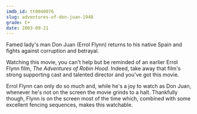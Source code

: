 ```yaml
---
imdb_id: tt0040076
slug: adventures-of-don-juan-1948
grade: C+
date: 2003-09-21
---
```


Famed lady's man Don Juan (Errol Flynn) returns to his native Spain and fights against corruption and betrayal.

Watching this movie, you can't help but be reminded of an earlier Errol Flynn film, <span data-imdb-id="tt0029843">_The Adventures of Robin Hood_</a>. Indeed, take away that film's strong supporting cast and talented director and you've got this movie.

Errol Flynn can only do so much and, while he's a joy to watch as Don Juan, whenever he's not on the screen the movie grinds to a halt. Thankfully though, Flynn is on the screen most of the time which, combined with some excellent fencing sequences, makes this watchable.

